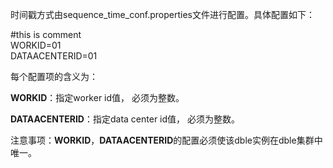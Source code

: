 时间戳方式由sequence\_time\_conf.properties文件进行配置。具体配置如下：

\#this is comment  
WORKID=01  
DATAACENTERID=01

每个配置项的含义为：

**WORKID**：指定worker id值， 必须为整数。

**DATAACENTERID**：指定data center id值， 必须为整数。

注意事项：**WORKID**，**DATAACENTERID**的配置必须使该dble实例在dble集群中唯一。